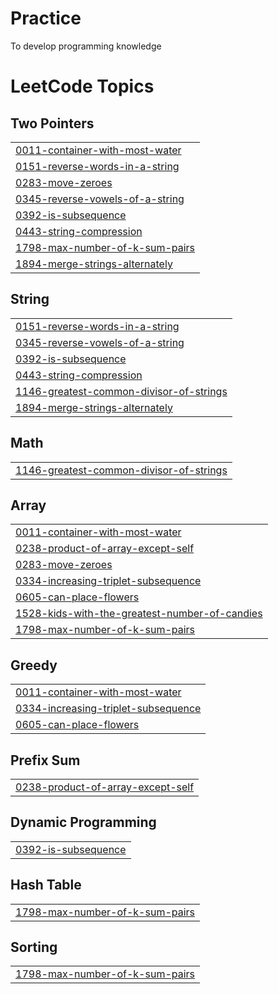 # Practice
To develop programming knowledge

<!---LeetCode Topics Start-->
# LeetCode Topics
## Two Pointers
|  |
| ------- |
| [0011-container-with-most-water](https://github.com/Hunterwolf-SK/Practice/tree/master/0011-container-with-most-water) |
| [0151-reverse-words-in-a-string](https://github.com/Hunterwolf-SK/Practice/tree/master/0151-reverse-words-in-a-string) |
| [0283-move-zeroes](https://github.com/Hunterwolf-SK/Practice/tree/master/0283-move-zeroes) |
| [0345-reverse-vowels-of-a-string](https://github.com/Hunterwolf-SK/Practice/tree/master/0345-reverse-vowels-of-a-string) |
| [0392-is-subsequence](https://github.com/Hunterwolf-SK/Practice/tree/master/0392-is-subsequence) |
| [0443-string-compression](https://github.com/Hunterwolf-SK/Practice/tree/master/0443-string-compression) |
| [1798-max-number-of-k-sum-pairs](https://github.com/Hunterwolf-SK/Practice/tree/master/1798-max-number-of-k-sum-pairs) |
| [1894-merge-strings-alternately](https://github.com/Hunterwolf-SK/Practice/tree/master/1894-merge-strings-alternately) |
## String
|  |
| ------- |
| [0151-reverse-words-in-a-string](https://github.com/Hunterwolf-SK/Practice/tree/master/0151-reverse-words-in-a-string) |
| [0345-reverse-vowels-of-a-string](https://github.com/Hunterwolf-SK/Practice/tree/master/0345-reverse-vowels-of-a-string) |
| [0392-is-subsequence](https://github.com/Hunterwolf-SK/Practice/tree/master/0392-is-subsequence) |
| [0443-string-compression](https://github.com/Hunterwolf-SK/Practice/tree/master/0443-string-compression) |
| [1146-greatest-common-divisor-of-strings](https://github.com/Hunterwolf-SK/Practice/tree/master/1146-greatest-common-divisor-of-strings) |
| [1894-merge-strings-alternately](https://github.com/Hunterwolf-SK/Practice/tree/master/1894-merge-strings-alternately) |
## Math
|  |
| ------- |
| [1146-greatest-common-divisor-of-strings](https://github.com/Hunterwolf-SK/Practice/tree/master/1146-greatest-common-divisor-of-strings) |
## Array
|  |
| ------- |
| [0011-container-with-most-water](https://github.com/Hunterwolf-SK/Practice/tree/master/0011-container-with-most-water) |
| [0238-product-of-array-except-self](https://github.com/Hunterwolf-SK/Practice/tree/master/0238-product-of-array-except-self) |
| [0283-move-zeroes](https://github.com/Hunterwolf-SK/Practice/tree/master/0283-move-zeroes) |
| [0334-increasing-triplet-subsequence](https://github.com/Hunterwolf-SK/Practice/tree/master/0334-increasing-triplet-subsequence) |
| [0605-can-place-flowers](https://github.com/Hunterwolf-SK/Practice/tree/master/0605-can-place-flowers) |
| [1528-kids-with-the-greatest-number-of-candies](https://github.com/Hunterwolf-SK/Practice/tree/master/1528-kids-with-the-greatest-number-of-candies) |
| [1798-max-number-of-k-sum-pairs](https://github.com/Hunterwolf-SK/Practice/tree/master/1798-max-number-of-k-sum-pairs) |
## Greedy
|  |
| ------- |
| [0011-container-with-most-water](https://github.com/Hunterwolf-SK/Practice/tree/master/0011-container-with-most-water) |
| [0334-increasing-triplet-subsequence](https://github.com/Hunterwolf-SK/Practice/tree/master/0334-increasing-triplet-subsequence) |
| [0605-can-place-flowers](https://github.com/Hunterwolf-SK/Practice/tree/master/0605-can-place-flowers) |
## Prefix Sum
|  |
| ------- |
| [0238-product-of-array-except-self](https://github.com/Hunterwolf-SK/Practice/tree/master/0238-product-of-array-except-self) |
## Dynamic Programming
|  |
| ------- |
| [0392-is-subsequence](https://github.com/Hunterwolf-SK/Practice/tree/master/0392-is-subsequence) |
## Hash Table
|  |
| ------- |
| [1798-max-number-of-k-sum-pairs](https://github.com/Hunterwolf-SK/Practice/tree/master/1798-max-number-of-k-sum-pairs) |
## Sorting
|  |
| ------- |
| [1798-max-number-of-k-sum-pairs](https://github.com/Hunterwolf-SK/Practice/tree/master/1798-max-number-of-k-sum-pairs) |
<!---LeetCode Topics End-->